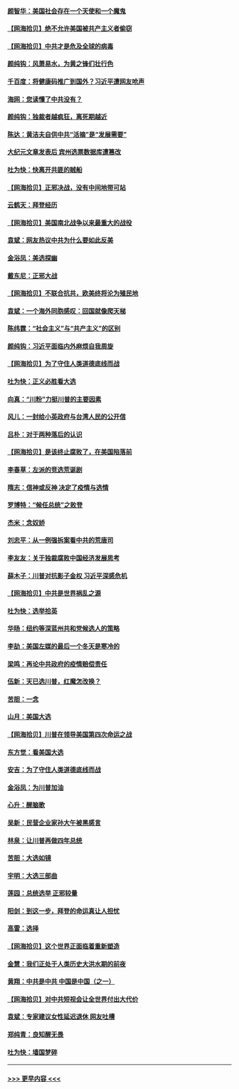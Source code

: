 #### [颜智华：美国社会存在一个天使和一个魔鬼](../pages/nsc993/n12574299.md?t=11252203) 
#### [【网海拾贝】绝不允许美国被共产主义者偷窃](../pages/nsc993/n12573396.md?t=11252203) 
#### [【网海拾贝】中共才是危及全球的病毒](../pages/nsc993/n12571204.md?t=11252203) 
#### [颜纯钩：风萧易水，为黄之锋们壮行色](../pages/nsc993/n12571487.md?t=11252203) 
#### [千百度：将健康码推广到国外？习近平遭网友呛声](../pages/nsc993/n12570808.md?t=11252203) 
#### [海网：您读懂了中共没有？](../pages/nsc993/n12570487.md?t=11252203) 
#### [颜纯钩：独裁者越疯狂，离死期越近](../pages/nsc993/n12569055.md?t=11252203) 
#### [陈达：黄洁夫自供中共“活摘”是“发展需要”](../pages/nsc993/n12568541.md?t=11252203) 
#### [大纪元文章发表后 宾州选票数据库遭篡改](../pages/nsc993/n12568105.md?t=11252203) 
#### [吐为快：快离开共匪的贼船](../pages/nsc993/n12568462.md?t=11252203) 
#### [【网海拾贝】正邪决战，没有中间地带可站](../pages/nsc993/n12568439.md?t=11252203) 
#### [云鹤天：拜登经历](../pages/nsc993/n12567294.md?t=11252203) 
#### [【网海拾贝】美国南北战争以来最重大的战役](../pages/nsc993/n12567247.md?t=11252203) 
#### [袁斌：网友热议中共为什么要如此反美](../pages/nsc993/n12567162.md?t=11252203) 
#### [金浴凤：美选探幽](../pages/nsc993/n12567147.md?t=11252203) 
#### [戴东尼：正邪大战](../pages/nsc993/n12567033.md?t=11252203) 
#### [【网海拾贝】不联合抗共，欧美终将沦为殖民地](../pages/nsc993/n12565068.md?t=11252203) 
#### [袁斌：一个海外同胞感叹：回国就像爬天梯](../pages/nsc993/n12564986.md?t=11252203) 
#### [陈纬霆：“社会主义”与“共产主义”的区别](../pages/nsc993/n12562417.md?t=11252203) 
#### [颜纯钩：习近平面临内外麻烦自我周旋](../pages/nsc993/n12563356.md?t=11252203) 
#### [【网海拾贝】为了守住人类道德底线而战](../pages/nsc993/n12562542.md?t=11252203) 
#### [吐为快：正义必胜看大选](../pages/nsc993/n12561967.md?t=11252203) 
#### [向真：“川粉”力挺川普的主要因素](../pages/nsc993/n12560774.md?t=11252203) 
#### [风儿：一封给小英政府与台湾人民的公开信](../pages/nsc993/n12560581.md?t=11252203) 
#### [吕朴：对于两种落后的认识](../pages/nsc993/n12560492.md?t=11252203) 
#### [【网海拾贝】是该终止腐败了，在美国陷落前](../pages/nsc993/n12559936.md?t=11252203) 
#### [李春草：左派的竞选荒诞剧](../pages/nsc993/n12558380.md?t=11252203) 
#### [隋志：信神或反神 决定了疫情与选情](../pages/nsc993/n12558255.md?t=11252203) 
#### [罗博特：“候任总统”之败登](../pages/nsc993/n12558189.md?t=11252203) 
#### [杰米：念奴娇](../pages/nsc993/n12558174.md?t=11252203) 
#### [刘忠平：从一例强拆案看中共的荒唐司](../pages/nsc993/n12558036.md?t=11252203) 
#### [李友友：关于独裁腐败中国经济发展思考](../pages/nsc993/n12558004.md?t=11252203) 
#### [薛木子：川普对抗影子金权 习近平深感危机](../pages/nsc993/n12557342.md?t=11252203) 
#### [【网海拾贝】中共是世界祸乱之源](../pages/nsc993/n12555353.md?t=11252203) 
#### [吐为快：选举拾英](../pages/nsc993/n12555041.md?t=11252203) 
#### [华旸：纽约等深蓝州共和党候选人的策略](../pages/nsc993/n12554309.md?t=11252203) 
#### [李劼：美国左媒的最后一个冬天是寒冷的](../pages/nsc993/n12552947.md?t=11252203) 
#### [梁鸣：再论中共政府的疫情赔偿责任](../pages/nsc993/n12553012.md?t=11252203) 
#### [伍新：天已选川普，红魔怎改换？](../pages/nsc993/n12552970.md?t=11252203) 
#### [苦胆：一念](../pages/nsc993/n12552957.md?t=11252203) 
#### [山月：美国大选](../pages/nsc993/n12552446.md?t=11252203) 
#### [【网海拾贝】川普在领导美国第四次命运之战](../pages/nsc993/n12551973.md?t=11252203) 
#### [东方觉：看美国大选](../pages/nsc993/n12551647.md?t=11252203) 
#### [安吉：为了守住人类道德底线而战](../pages/nsc993/n12551111.md?t=11252203) 
#### [金浴凤：为川普加油](../pages/nsc993/n12551085.md?t=11252203) 
#### [心升：醒脑歌](../pages/nsc993/n12550984.md?t=11252203) 
#### [吴新：民营企业家孙大午被黑感言](../pages/nsc993/n12550656.md?t=11252203) 
#### [林泉：让川普再做四年总统](../pages/nsc993/n12550640.md?t=11252203) 
#### [苦胆：大选如镜](../pages/nsc993/n12550630.md?t=11252203) 
#### [宇明：大选三部曲](../pages/nsc993/n12550603.md?t=11252203) 
#### [莲园：总统选举 正邪较量](../pages/nsc993/n12550594.md?t=11252203) 
#### [阳剑：到这一步，拜登的命运真让人担忧](../pages/nsc993/n12549093.md?t=11252203) 
#### [高雷：选择](../pages/nsc993/n12549087.md?t=11252203) 
#### [【网海拾贝】这个世界正面临着重新塑造](../pages/nsc993/n12548326.md?t=11252203) 
#### [金慧：我们正处于人类历史大洪水期的前夜](../pages/nsc993/n12547914.md?t=11252203) 
#### [黄翔：中共是中共 中国是中国（之一）](../pages/nsc993/n12547576.md?t=11252203) 
#### [【网海拾贝】对中共短视会让全世界付出大代价](../pages/nsc993/n12546043.md?t=11252203) 
#### [袁斌：专家建议女性延迟退休 网友吐槽](../pages/nsc993/n12545424.md?t=11252203) 
#### [郑纯青：良知醒无畏](../pages/nsc993/n12545394.md?t=11252203) 
#### [吐为快：墙国梦碎](../pages/nsc993/n12545309.md?t=11252203) 

----
#### [ >>> 更早内容 <<< ](../indexes/nsc993-earlier.md)
